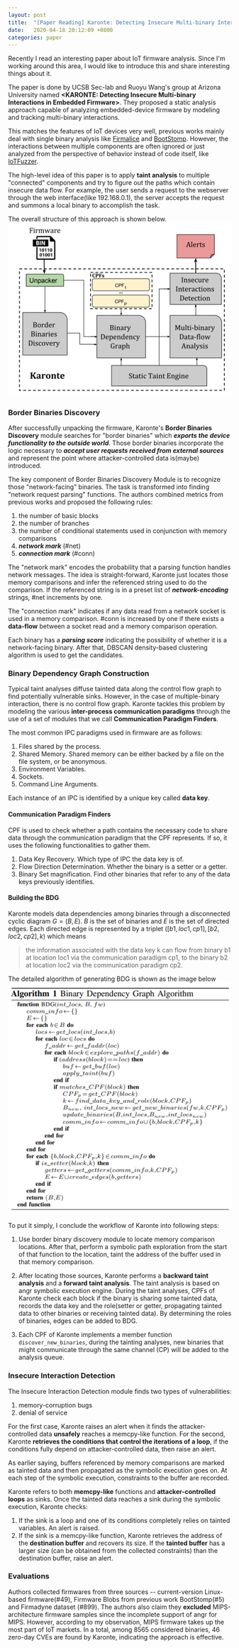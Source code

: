 ```yaml
---
layout: post
title:  "[Paper Reading] Karonte: Detecting Insecure Multi-binary Interactions in Embedded Firmware"
date:   2020-04-18 20:12:09 +0800
categories: paper 
---
```


Recently I read an interesting paper about IoT firmware analysis. Since I'm working around this area, I would like to introduce this and share interesting things about it.

The paper is done by UCSB Sec-lab and Ruoyu Wang's group at Arizona University named **\<KARONTE: Detecting Insecure Multi-binary Interactions in Embedded Firmware\>**. They proposed a static analysis approach capable of analyzing embedded-device firmware by modeling and tracking multi-binary interactions.

This matches the features of IoT devices very well, previous works mainly deal with single binary analysis like [Firmalice](https://www.ndss-symposium.org/wp-content/uploads/2017/09/11_1_2.pdf) and [BootStomp](https://www.usenix.org/system/files/conference/usenixsecurity17/sec17-redini.pdf). However, the interactions between multiple components are often ignored or just analyzed from the perspective of behavior instead of code itself, like [IoTFuzzer](https://web.cse.ohio-state.edu/~lin.3021/file/NDSS18b.pdf).

The high-level idea of this paper is to apply **taint analysis** to multiple "connected" components and try to figure out the paths which contain insecure data flow. For example, the user sends a request to the webserver through the web interface(like 192.168.0.1), the server accepts the request and summons a local binary to accomplish the task.

The overall structure of this approach is shown below.![Karonte.png](/images/Karonte.png)

### Border Binaries Discovery
After successfully unpacking the firmware, Karonte's **Border Binaries Discovery** module searches for "border binaries" which ***exports the device functionality to the outside world***. Those border binaries incorporate the logic necessary to ***accept user requests received from external sources*** and represent the point where attacker-controlled data is(maybe) introduced.

The key component of Border Binaries Discovery Module is to recognize those "network-facing" binaries. The task is transformed into finding "network request parsing" functions. The authors combined metrics from previous works and proposed the following rules:

1. the number of basic blocks
2. the number of branches
3. the number of conditional statements used in conjunction with memory comparisons
4. ***network mark*** (#net)
5. ***connection mark*** (#conn)

The "network mark" encodes the probability that a parsing function handles network messages. The idea is straight-forward, Karonte just locates those memory comparisons and infer the referenced string used to do the comparison. If the referenced string is in a preset list of ***network-encoding*** strings, #net increments by one.

The "connection mark" indicates if any data read from a network socket is used in a memory comparison. #conn is increased by one if there exists a **data-flow** between a socket read and a memory comparison operation.

Each binary has a ***parsing score*** indicating the possibility of whether it is a network-facing binary. After that, DBSCAN density-based clustering algorithm is used to get the candidates.

### Binary Dependency Graph Construction

Typical taint analyses diffuse tainted data along the control flow graph to find potentially vulnerable sinks. However, in the case of multiple-binary interaction, there is no control flow graph. Karonte tackles this problem by modeling the various **inter-process communication paradigms** through the use of a set of modules that we call **Communication Paradigm Finders**.

The most common IPC paradigms used in firmware are as follows:
1. Files shared by the process.
2. Shared Memory. Shared memory can be either backed by a file on the file system, or be anonymous.
3. Environment Variables.
4. Sockets.
5. Command Line Arguments.

Each instance of an IPC is identified by a unique key called **data key**.
#### Communication Paradigm Finders
CPF is used to check whether a path contains the necessary code to share data through the communication paradigm that the CPF represents. If so, it uses the following functionalities to gather them.

1. Data Key Recovery. Which type of IPC the data key is of.
2. Flow Direction Determination. Whether the binary is a setter or a getter.
3. Binary Set magnification. Find other binaries that refer to any of the data keys previously identifies.

#### Building the BDG

Karonte models data dependencies among binaries through a disconnected cyclic diagram $G=(B,E)$. $B$ is the set of binaries and $E$ is the set of directed edges. Each directed edge is represented by a triplet $([b1, loc1, cp1], [b2, loc2, cp2], k)$ which means 
> the information associated with the data key k can flow from binary b1 at location loc1 via the communication paradigm cp1, to the binary b2 at location loc2 via the communication paradigm cp2.
> 

The detailed algorithm of generating BDG is shown as the image below
![Screenshot from 2020-04-18 15-36-13.png](/images/BDG_algorithm.png)

To put it simply, I conclude the workflow of Karonte into following steps:
1. Use border binary discovery module to locate memory comparison locations.  After that, perform a symbolic path exploration from the start of that function to the location, taint the address of the buffer used in that memory comparison.

2. After locating those sources, Karonte performs a **backward taint analysis** and a **forward taint analysis**. The taint analysis is based on angr symbolic execution engine. During the taint analyses, CPFs of Karonte check each block if the binary is sharing some tainted data, records the data key and the role(setter or getter, propagating tainted data to other binaries or receiving tainted data). By determining the roles of binaries, edges can be added to BDG.

3. Each CPF of Karonte implements a member function `discover_new_binaries`, during the tainting analyses, new binaries that might communicate through the same channel (CP) will be added to the analysis queue.


### Insecure Interaction Detection

The Insecure Interaction Detection module finds two types of vulnerabilities:
1. memory-corruption bugs
2. denial of service

For the first case, Karonte raises an alert when it finds the attacker-controlled data **unsafely** reaches a memcpy-like function. For the second, Karonte **retrieves the conditions that control the iterations of a loop**, if the conditions fully depend on attacker-controlled data, then raise an alert.

As earlier saying, buffers referenced by memory comparisons are marked as tainted data and then propagated as the symbolic execution goes on. At each step of the symbolic execution, constraints to the buffer are recorded.

Karonte refers to both **memcpy-like** functions and **attacker-controlled loops** as sinks. Once the tainted data reaches a sink during the symbolic execution, Karonte checks:

1. If the sink is a loop and one of its conditions completely relies on tainted variables. An alert is raised.
2. If the sink is a memcpy-like function, Karonte retrieves the address of the **destination buffer** and recovers its size. If the **tainted buffer** has a larger size (can be obtained from the collected constraints) than the destination buffer, raise an alert.


### Evaluations
Authors collected firmwares from three sources -- current-version Linux-based firmware(#49), Firmware Blobs from previous work BootStomp(#5) and Firmadyne dataset (#899). The authors also claim they **excluded** MIPS-architecture firmware samples since the incomplete support of angr for MIPS. However, according to my observation, MIPS firmware takes up the most part of IoT markets.
In a total, among 8565 considered binaries, 46 zero-day CVEs are found by Karonte, indicating the approach is effective.



